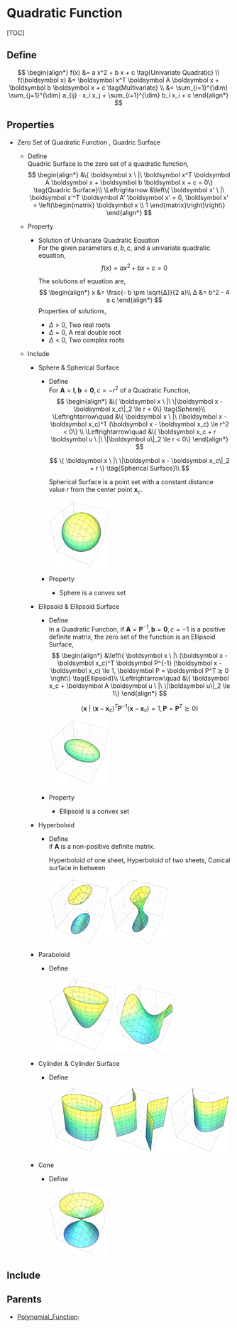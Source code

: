 # Quadratic Function

[TOC]

## Define

$$
\begin{align*}
  f(x) &= a x^2 + b x + c  \tag{Univariate Quadratic}  \\
  f(\boldsymbol x) &= \boldsymbol x^T \boldsymbol A \boldsymbol x + \boldsymbol b \boldsymbol x + c  \tag{Multivariate}  \\
    &= \sum_{i=1}^{\dim} \sum_{j=1}^{\dim} a_{ij} · x_i x_j + \sum_{i=1}^{\dim} b_i x_i + c
\end{align*}
$$

## Properties

* Zero Set of Quadratic Function , Quadric Surface
  - Define  
    Quadric Surface is the zero set of a quadratic function,
    $$
    \begin{align*}
      &\{ \boldsymbol x \ |\ \boldsymbol x^T \boldsymbol A \boldsymbol x + \boldsymbol b \boldsymbol x + c = 0\} \tag{Quadric Surface}\\
    \Leftrightarrow &\left\{ \boldsymbol x' \ |\ \boldsymbol x'^T \boldsymbol A' \boldsymbol x' = 0, \boldsymbol x' = \left(\begin{matrix} \boldsymbol x \\ 1 \end{matrix}\right)\right\}
    \end{align*}
    $$

  - Property
    - Solution of Univariate Quadratic Equation  
      For the given parameters $a, b, c$, and a univariate quadratic equation,
      $$
      f(x) = a x^2 + b x + c = 0
      $$

      The solutions of equation are, 
      $$
      \begin{align*}
        x &= \frac{- b \pm \sqrt{Δ}}{2 a}\\
        Δ &= b^2 - 4 a c
      \end{align*}
      $$
      Properties of solutions, 
      - $Δ > 0$, Two real roots
      - $Δ = 0$, A real double root
      - $Δ < 0$, Two complex roots

  - Include
    * Sphere & Spherical Surface
      - Define  
        For $\boldsymbol A = \boldsymbol I, \boldsymbol b = \boldsymbol 0, c = -r^2$ of a Quadratic Function,
        $$
        \begin{align*}
          &\{ \boldsymbol x \ |\ \|\boldsymbol x - \boldsymbol x_c\|_2 \le r < 0\}  \tag{Sphere}\\
        \Leftrightarrow\quad &\{ \boldsymbol x \ |\ (\boldsymbol x - \boldsymbol x_c)^T (\boldsymbol x - \boldsymbol x_c) \le r^2 < 0\}  \\
        \Leftrightarrow\quad &\{ \boldsymbol x_c + r \boldsymbol u \ |\ \|\boldsymbol u\|_2 \le r < 0\}
        \end{align*}
        $$

        $$
        \{ \boldsymbol x \ |\ \|\boldsymbol x - \boldsymbol x_c\|_2 = r \}  \tag{Spherical Surface}\\
        $$

        Spherical Surface is a point set with a constant distance value $r$ from the center point $\boldsymbol x_c$.

        <img src="./assets/Sphere_Quadric.png" alt="img" style="zoom:18%;" />
        
      - Property
        - Sphere is a convex set
      
    * Ellipsoid & Ellipsoid Surface
      - Define  
        In a Quadratic Function, if $\boldsymbol A = \boldsymbol P^{-1}, \boldsymbol b = \boldsymbol 0, c = -1$ is a positive definite matrix, the zero set of the function is an Ellipsoid Surface,
        $$
        \begin{align*}
          &\left\{ \boldsymbol x \ |\ (\boldsymbol x - \boldsymbol x_c)^T \boldsymbol P^{-1} (\boldsymbol x - \boldsymbol x_c) \le 1, \boldsymbol P = \boldsymbol P^T ⪰ 0 \right\}  \tag{Ellipsoid}\\
          \Leftrightarrow\quad &\{ \boldsymbol x_c + \boldsymbol A \boldsymbol u \ |\ \|\boldsymbol u\|_2 \le 1\}
        \end{align*}
        $$
    
        $$
        \{ \boldsymbol x \ |\ (\boldsymbol x - \boldsymbol x_c)^T \boldsymbol P^{-1} (\boldsymbol x - \boldsymbol x_c) = 1, \boldsymbol P = \boldsymbol P^T ⪰ 0\}  \tag{Ellipsoid Surface}
        $$
    
        <img src="./assets/Ellipsoid_Quadric.png" alt="img" style="zoom:18%;" />
        
      - Property
        
        - Ellipsoid is a convex set
      
    * Hyperboloid
      - Define  
        if $\boldsymbol A$ is a non-positive definite matrix.
    
        Hyperboloid of one sheet, Hyperboloid of two sheets, Conical surface in between
        
        <img src="./assets/Hyperboloid_Of_Two_Sheets_Quadric.png" alt="img" style="zoom: 18%;" /><img src="./assets/Hyperboloid_Of_One_Sheet_Quadric.png" alt="img" style="zoom:18%;" />
      
    * Paraboloid
      - Define 
    
        <img src="./assets/Paraboloid_Quadric.png" alt="img" style="zoom:20%;" /><img src="./assets/Hyperbolic_Paraboloid_Quadric.png" alt="img" style="zoom:18%;" />
      
    * Cylinder & Cylinder Surface
      - Define
      
        
      
        <img src="./assets/Elliptic_Cylinder_Quadric.png" alt="img" style="zoom:18%;" /><img src="./assets/Hyperbolic_Cylinder_Quadric.png" alt="img" style="zoom:18%;" /><img src="./assets/Parabolic_Cylinder_Quadric.png" alt="img" style="zoom:18%;" />
    
    - Cone
    
      - Define
    
        <img src="./assets/Circular_Cone_Quadric.png" alt="img" style="zoom:18%;" />

## Include

## Parents

- [Polynomial_Function](./Polynomial_Function.md): 

